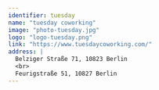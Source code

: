 ```yaml
---
identifier: tuesday
name: "tuesday coworking"
image: "photo-tuesday.jpg"
logo: "logo-tuesday.png"
link: "https://www.tuesdaycoworking.com/"
address: |
  Belziger Straße 71, 10823 Berlin
  <br>
  Feurigstraße 51, 10827 Berlin
---
```

